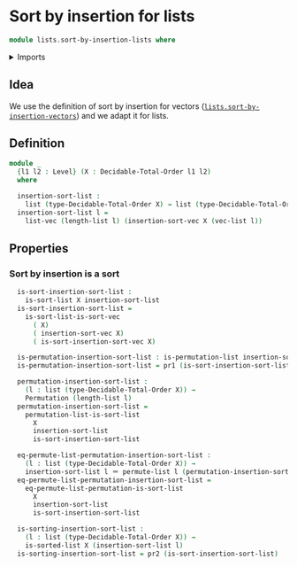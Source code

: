 # Sort by insertion for lists

```agda
module lists.sort-by-insertion-lists where
```

<details><summary>Imports</summary>

```agda
open import finite-group-theory.permutations-standard-finite-types

open import foundation.dependent-pair-types
open import foundation.identity-types
open import foundation.universe-levels

open import lists.arrays
open import lists.lists
open import lists.permutation-lists
open import lists.sort-by-insertion-vectors
open import lists.sorted-lists
open import lists.sorting-algorithms-lists

open import order-theory.decidable-total-orders
```

</details>

## Idea

We use the definition of sort by insertion for vectors
([`lists.sort-by-insertion-vectors`](lists.sort-by-insertion-vectors.md)) and we
adapt it for lists.

## Definition

```agda
module _
  {l1 l2 : Level} (X : Decidable-Total-Order l1 l2)
  where

  insertion-sort-list :
    list (type-Decidable-Total-Order X) → list (type-Decidable-Total-Order X)
  insertion-sort-list l =
    list-vec (length-list l) (insertion-sort-vec X (vec-list l))
```

## Properties

### Sort by insertion is a sort

```agda
  is-sort-insertion-sort-list :
    is-sort-list X insertion-sort-list
  is-sort-insertion-sort-list =
    is-sort-list-is-sort-vec
      ( X)
      ( insertion-sort-vec X)
      ( is-sort-insertion-sort-vec X)

  is-permutation-insertion-sort-list : is-permutation-list insertion-sort-list
  is-permutation-insertion-sort-list = pr1 (is-sort-insertion-sort-list)

  permutation-insertion-sort-list :
    (l : list (type-Decidable-Total-Order X)) →
    Permutation (length-list l)
  permutation-insertion-sort-list =
    permutation-list-is-sort-list
      X
      insertion-sort-list
      is-sort-insertion-sort-list

  eq-permute-list-permutation-insertion-sort-list :
    (l : list (type-Decidable-Total-Order X)) →
    insertion-sort-list l ＝ permute-list l (permutation-insertion-sort-list l)
  eq-permute-list-permutation-insertion-sort-list =
    eq-permute-list-permutation-is-sort-list
      X
      insertion-sort-list
      is-sort-insertion-sort-list

  is-sorting-insertion-sort-list :
    (l : list (type-Decidable-Total-Order X)) →
    is-sorted-list X (insertion-sort-list l)
  is-sorting-insertion-sort-list = pr2 (is-sort-insertion-sort-list)
```
